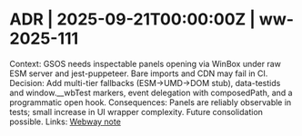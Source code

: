 # ADR | 2025-09-21T00:00:00Z | ww-2025-111

Context: GSOS needs inspectable panels opening via WinBox under raw ESM server and jest-puppeteer. Bare imports and CDN may fail in CI.
Decision: Add multi-tier fallbacks (ESM->UMD->DOM stub), data-testids and window.__wbTest markers, event delegation with composedPath, and a programmatic open hook.
Consequences: Panels are reliably observable in tests; small increase in UI wrapper complexity. Future consolidation possible.
Links: [Webway note](../../../../scaffolds/webway_gsos-winbox-panels.md)
